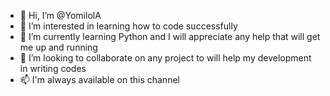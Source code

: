 - 👋 Hi, I’m @YomilolA
- 👀 I’m interested in learning how to code successfully
- 🌱 I’m currently learning Python and I will appreciate any help that will get me up and running
- 💞️ I’m looking to collaborate on any project to will help my development in writing codes
- 📫 I'm always available on this channel

<!---
YomilolA/YomilolA is a ✨ special ✨ repository because its `README.md` (this file) appears on your GitHub profile.
You can click the Preview link to take a look at your changes.
--->
